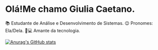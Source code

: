 # Olá!Me chamo Giulia Caetano.
📚 Estudante de Análise e Desenvolvimento de Sistemas.
😉 Pronomes: Ela/Dela.
💞💻 Amante da tecnologia.

[![Anurag's GitHub stats](https://github-readme-stats.vercel.app/api?username=anuraghazra)](https://github.com/anuraghazra/github-readme-stats)
